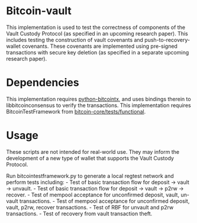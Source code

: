 # Bitcoin-vault
This implementation is used to test the correctness of components of the Vault Custody Protocol (as specified in an upcoming research paper). This includes testing the construction of vault covenants and push-to-recovery-wallet covenants. These covenants are implemented using pre-signed transactions with secure key deletion (as specified in a separate upcoming research paper). 

# Dependencies
This implementation requires [python-bitcointx](https://github.com/Simplexum/python-bitcointx), and uses bindings therein to libbitcoinconsensus to verify the transactions.
This implementation requires BitcoinTestFramework from [bitcoin-core/tests/functional](https://github.com/bitcoin/bitcoin/tree/master/test/functional). 

# Usage
These scripts are not intended for real-world use. They may inform the development of a new type of wallet that supports the Vault Custody Protocol. 

Run bitcointestframework.py to generate a local regtest network and perform tests including:
    - Test of basic transaction flow for deposit -> vault -> unvault.
    - Test of basic transaction flow for deposit -> vault -> p2rw -> recover.
    - Test of mempool acceptance for unconfirmed deposit, vault, un-vault transactions.
    - Test of mempool acceptance for unconfirmed deposit, vault, p2rw, recover transactions.
    - Test of RBF for unvault and p2rw transactions.
    - Test of recovery from vault transaction theft.

